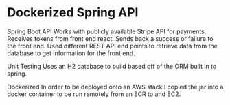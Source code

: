 # Dockerized Spring API
Spring Boot API
Works with publicly available Stripe API for payments.  Receives tokens from front end react. Sends back a success or failure to the front end.
Used different REST API end points to retrieve data from the database to get information for the front end.

Unit Testing
Uses an H2 database to build based off of the ORM built in to spring. 

Dockerized
In order to be deployed onto an AWS stack I copied the jar into a docker container to be run remotely from an ECR to and EC2.
